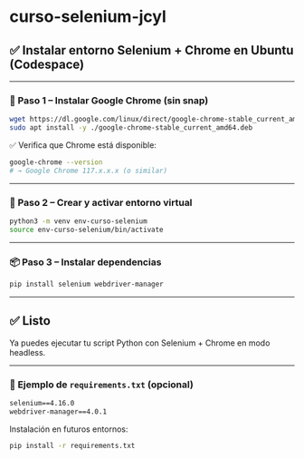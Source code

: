 # curso-selenium-jcyl



## ✅ Instalar entorno Selenium + Chrome en Ubuntu (Codespace)

---

### 🧩 Paso 1 – Instalar Google Chrome (sin snap)

```bash
wget https://dl.google.com/linux/direct/google-chrome-stable_current_amd64.deb
sudo apt install -y ./google-chrome-stable_current_amd64.deb
```

✅ Verifica que Chrome está disponible:

```bash
google-chrome --version
# → Google Chrome 117.x.x.x (o similar)
```

---

### 🐍 Paso 2 – Crear y activar entorno virtual

```bash
python3 -m venv env-curso-selenium
source env-curso-selenium/bin/activate
```

---

### 📦 Paso 3 – Instalar dependencias

```bash
pip install selenium webdriver-manager
```

---

## ✅ Listo

Ya puedes ejecutar tu script Python con Selenium + Chrome en modo headless.

---

### 📄 Ejemplo de `requirements.txt` (opcional)

```txt
selenium==4.16.0
webdriver-manager==4.0.1
```

Instalación en futuros entornos:

```bash
pip install -r requirements.txt
```